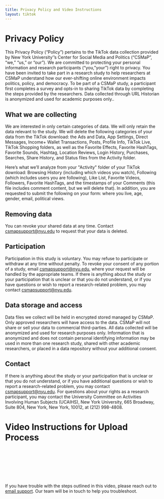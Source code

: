 ```yaml
---
title: Privacy Policy and Video Instructions
layout: tiktok
---
```

<style>
ol li {padding-bottom:15px;}  
  
</style>  
# Privacy Policy

This Privacy Policy (“Policy”) pertains to the TikTok data collection provided by New York University’’s Center for Social Media and Politics (“CSMaP”, “we,” “us,” or “our”). We are committed to protecting your personal information and research participants (“you,”your”) right to privacy.
You have been invited to take part in a research study to help researchers at CSMaP understand how our ever-shifting online environment impacts politics, policy, and democracy. To be part of a CSMaP study, a participant first completes a survey and opts-in to sharing TikTok data by completing the steps provided by the researchers. Data collected through URL Historian is anonymized and used for academic purposes only..


## What we are collecting

We are interested in only certain categories of data. We will only retain the data relevant to the study. We will delete the following categories of your data from the TikTok download: the Ads and Data, App Settings, Direct Messages, Income+ Wallet Transactions, Posts, Profile Info, TikTok Live, TikTok Shopping folders, as well as the Favorite Effects, Favorite HashTags, Favorite Sounds, Hashtag, Location Reviews, Login History, Purchases, Searches, Share History, and Status files from the Activity folder.

Here’s what we’ll analyze from your "Activity" folder of your TikTok download: Browsing History (including which videos you watch), Following (which includes users you are following), Like List, Favorite Videos, Followers, Favorite HashTags, and the timestamps of your Comments (this file includes comment content, but we will delete that).  In addition, you are requested to submit the following on your form: where you live, age, gender, email, political views.


## Removing data

You can revoke your shared data at any time. Contact csmapsupport@nyu.edu to request that your data is deleted.


## Participation

Participation in this study is voluntary. You may refuse to participate or withdraw at any time without penalty. To revoke your consent of any portion of a study, email csmapsupport@nyu.edu, where your request will be handled by the appropriate teams. If there is anything about the study or your participation that is unclear or that you do not understand, or if you have questions or wish to report a research-related problem, you may contact csmapsupport@nyu.edu.


## Data storage and access

Data files we collect will be held in encrypted stored managed by CSMaP. Only approved researchers will have access to the data. CSMaP will not share or sell your data to commercial third-parties. All data collected will be anonymized and used for research purposes only. Information that is anonymized and does not contain personal identifying information may be used in more than one research study, shared with other academic researchers, or placed in a data repository without your additional consent.


## Contact

If there is anything about the study or your participation that is unclear or that you do not understand, or if you have additional questions or wish to report a research-related problem, you may contact csmapsupport@nyu.edu. For questions about your rights as a research participant, you may contact the University Committee on Activities Involving Human Subjects (UCAIHS), New York University, 665 Broadway, Suite 804, New York, New York, 10012, at (212) 998-4808.

# Video Instructions for Upload Process
<div style="padding-top:20px;"></div>

<div style="padding-top:80px;"></div>

If you have trouble with the steps outlined in this video, please reach out to <a href="mailto:csmapsupport@nyu.edu">email support</a>. Our team will be in touch to help you troubleshoot. 
